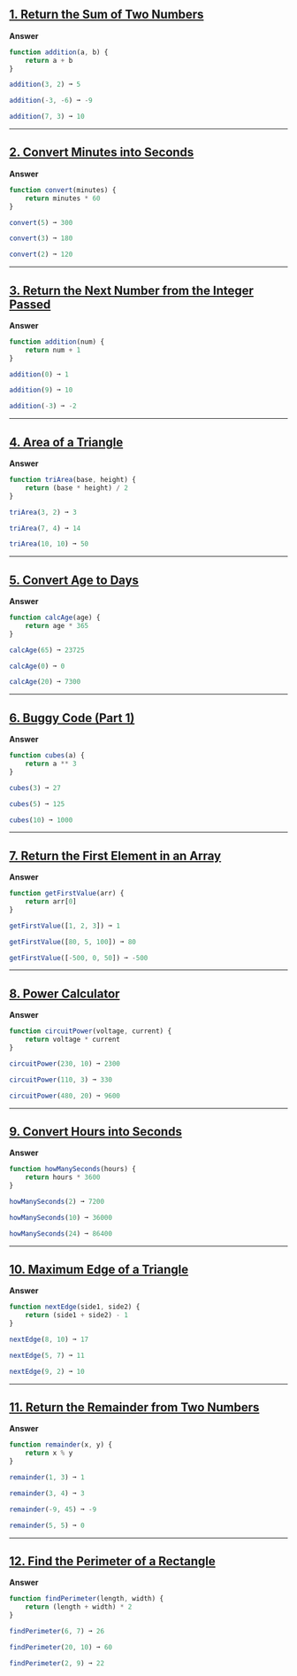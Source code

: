 ## [1. Return the Sum of Two Numbers](https://edabit.com/challenge/3LpBLgNRyaHMvNb4j)

**Answer**

```js
function addition(a, b) {
	return a + b
}

addition(3, 2) ➞ 5

addition(-3, -6) ➞ -9

addition(7, 3) ➞ 10
```

---

## [2. Convert Minutes into Seconds](https://edabit.com/challenge/8q54MKnRrm89pSLmW)

**Answer**

```js
function convert(minutes) {
	return minutes * 60
}

convert(5) ➞ 300

convert(3) ➞ 180

convert(2) ➞ 120

```

---

## [3. Return the Next Number from the Integer Passed](https://edabit.com/challenge/NAQhEoxbofPidLxm9)

**Answer**

```js
function addition(num) {
	return num + 1
}

addition(0) ➞ 1

addition(9) ➞ 10

addition(-3) ➞ -2

```

---

## [4. Area of a Triangle](https://edabit.com/challenge/3CaszbdZYGN4otQD8)

**Answer**

```js
function triArea(base, height) {
	return (base * height) / 2
}

triArea(3, 2) ➞ 3

triArea(7, 4) ➞ 14

triArea(10, 10) ➞ 50

```

---

## [5. Convert Age to Days](https://edabit.com/challenge/bL7hSc6Zh4zZJzGmw)

**Answer**

```js
function calcAge(age) {
	return age * 365
}

calcAge(65) ➞ 23725

calcAge(0) ➞ 0

calcAge(20) ➞ 7300

```
---

## [6. Buggy Code (Part 1)](https://edabit.com/challenge/j7yQbF3J3rToHsDBP)

**Answer**

```js
function cubes(a) {
	return a ** 3
}

cubes(3) ➞ 27

cubes(5) ➞ 125

cubes(10) ➞ 1000

```
---

## [7. Return the First Element in an Array](https://edabit.com/challenge/QaApgtePE6QrCZ64o)

**Answer**

```js
function getFirstValue(arr) {
	return arr[0]
}

getFirstValue([1, 2, 3]) ➞ 1

getFirstValue([80, 5, 100]) ➞ 80

getFirstValue([-500, 0, 50]) ➞ -500

```
---

## [8. Power Calculator](https://edabit.com/challenge/wAdE9te55cowBLcPs)

**Answer**

```js
function circuitPower(voltage, current) {
	return voltage * current
}

circuitPower(230, 10) ➞ 2300

circuitPower(110, 3) ➞ 330

circuitPower(480, 20) ➞ 9600

```
---

## [9. Convert Hours into Seconds](https://edabit.com/challenge/6AnQqiEjkJdZrWhPS)

**Answer**

```js
function howManySeconds(hours) {
	return hours * 3600
}

howManySeconds(2) ➞ 7200

howManySeconds(10) ➞ 36000

howManySeconds(24) ➞ 86400

```
---

## [10. Maximum Edge of a Triangle](https://edabit.com/challenge/nhXofMMyrowMyr9Nv)

**Answer**

```js
function nextEdge(side1, side2) {
	return (side1 + side2) - 1
}

nextEdge(8, 10) ➞ 17

nextEdge(5, 7) ➞ 11

nextEdge(9, 2) ➞ 10

```
---

## [11. Return the Remainder from Two Numbers](https://edabit.com/challenge/Q2j5FTFtsk7PdzrQk)

**Answer**

```js
function remainder(x, y) {
	return x % y
}

remainder(1, 3) ➞ 1

remainder(3, 4) ➞ 3

remainder(-9, 45) ➞ -9

remainder(5, 5) ➞ 0

```
---

## [12. Find the Perimeter of a Rectangle](https://edabit.com/challenge/XnJ24rWW7iJkNrtsh)

**Answer**

```js
function findPerimeter(length, width) {
	return (length + width) * 2
}

findPerimeter(6, 7) ➞ 26

findPerimeter(20, 10) ➞ 60

findPerimeter(2, 9) ➞ 22

```
